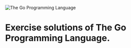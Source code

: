 ![The Go Programming Language](https://www.gopl.io/cover.png)

# Exercise solutions of The Go Programming Language.
